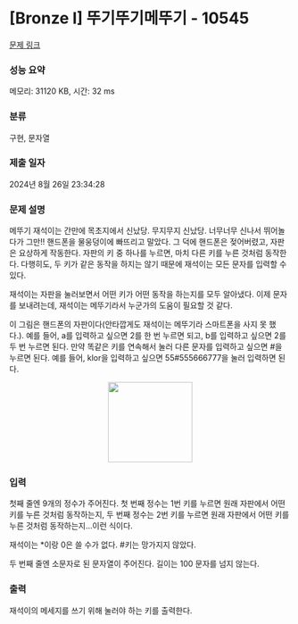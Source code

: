 # [Bronze I] 뚜기뚜기메뚜기 - 10545 

[문제 링크](https://www.acmicpc.net/problem/10545) 

### 성능 요약

메모리: 31120 KB, 시간: 32 ms

### 분류

구현, 문자열

### 제출 일자

2024년 8월 26일 23:34:28

### 문제 설명

<p>메뚜기 재석이는 간만에 목초지에서 신났당. 무지무지 신났당. 너무너무 신나서 뛰어놀다가 그만!! 핸드폰을 물웅덩이에 빠뜨리고 말았다. 그 덕에 핸드폰은 젖어버렸고, 자판은 요상하게 작동한다. 자판의 키 중 하나를 누르면, 마치 다른 키를 누른 것처럼 동작한다. 다행히도, 두 키가 같은 동작을 하지는 않기 때문에 재석이는 모든 문자를 입력할 수 있다.</p>

<p>재석이는 자판을 눌러보면서 어떤 키가 어떤 동작을 하는지를 모두 알아냈다. 이제 문자를 보내려는데, 재석이는 메뚜기라서 누군가의 도움이 필요할 것 같다.</p>

<p>이 그림은 핸드폰의 자판이다(안타깝게도 재석이는 메뚜기라 스마트폰을 사지 못 했다.). 예를 들어, a를 입력하고 싶으면 2를 한 번 누르면 되고, b를 입력하고 싶으면 2를 두 번 누르면 된다. 만약 똑같은 키를 연속해서 눌러 다른 문자를 입력하고 싶으면 #을 누르면 된다. 예를 들어, klor을 입력하고 싶으면 55#555666777을 눌러 입력하면 된다. </p>

<p style="text-align:center"><img alt="" src="https://www.acmicpc.net/upload/images2/keyboard(1).png" style="height:144px; width:151px"></p>

### 입력 

 <p>첫째 줄엔 9개의 정수가 주어진다. 첫 번째 정수는 1번 키를 누르면 원래 자판에서 어떤 키를 누른 것처럼 동작하는지, 두 번째 정수는 2번 키를 누르면 원래 자판에서 어떤 키를 누른 것처럼 동작하는지...이런 식이다. </p>

<p>재석이는 *이랑 0은 쓸 수가 없다. #키는 망가지지 않았다.</p>

<p>두 번째 줄엔 소문자로 된 문자열이 주어진다. 길이는 100 문자를 넘지 않는다.</p>

### 출력 

 <p>재석이의 메세지를 쓰기 위해 눌러야 하는 키를 출력한다.</p>

